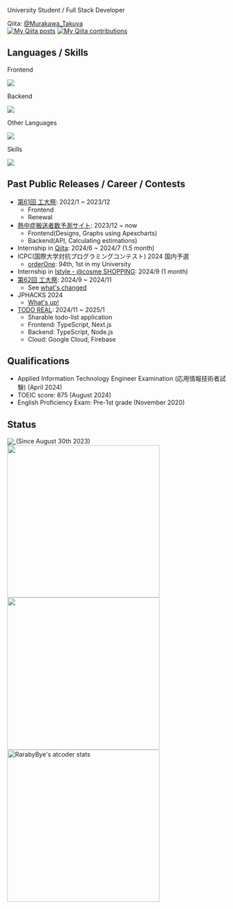 University Student / Full Stack Developer

Qiita: [@Murakawa_Takuya](https://qiita.com/Murakawa_Takuya)  
[![My Qiita posts](https://qiita-badge.apiapi.app/s/Murakawa_Takuya/posts.svg)](http://qiita.com/Murakawa_Takuya)
[![My Qiita contributions](https://qiita-badge.apiapi.app/s/Murakawa_Takuya/contributions.svg)](http://qiita.com/Murakawa_Takuya)

<h2>Languages / Skills</h2>
<p>Frontend</p>
<a href="https://skillicons.dev">
  <img src="https://skillicons.dev/icons?i=html,css,scss,js,ts,react,next,jquery,materialui" />
</a>
<p>Backend</p>
<a href="https://skillicons.dev">
  <img src="https://skillicons.dev/icons?i=nodejs,ruby,spring,php,postgres,mysql" />
</a>
<p>Other Languages</p>
<a href="https://skillicons.dev">
  <img src="https://skillicons.dev/icons?i=c,cpp,java,py" />
</a>
<p>Skills</p>
<a href="https://skillicons.dev">
  <img src="https://skillicons.dev/icons?i=git,github,githubactions,vercel,firebase,gcp,docker,postman,opencv,vscode,clion,eclipse,atom" />
</a>

<h2>Past Public Releases / Career / Contests</h2>
<ul>
  <li>
    <a href="https://koudaisai.com/61st/">第61回 工大祭</a>: 2022/1 ~ 2023/12
    <ul>
      <li>Frontend</li>
      <li>Renewal</li>
    </ul>
  </li>
  <li>
    <a href="https://heatstroke.jp/">熱中症搬送者数予測サイト</a>: 2023/12 ~ now
    <ul>
      <li>Frontend(Designs, Graphs using Apexcharts)</li>
      <li>Backend(API, Calculating estimations)</li>
    </ul>
  </li>
  <li>
    Internship in <a href="https://qiita.com/">Qiita</a>: 2024/6 ~ 2024/7 (1.5 month)
  </li>
  <li>
    ICPC(国際大学対抗プログラミングコンテスト) 2024 国内予選
    <ul>
      <li><a href="https://icpc.iisf.or.jp/2024-yokohama/domestic/icpc-2024-result/">orderOne</a>: 94th, 1st in my University</li>
    </ul>
  </li>
  <li>
    Internship in <a href="https://www.cosme.com/">Istyle - @cosme SHOPPING</a>: 2024/9 (1 month)
  </li>
  <li>
    <a href="https://koudaisai.com/">第62回 工大祭</a>: 2024/9 ~ 2024/11
    <ul>
      <li>See <a href="https://www.koudaisai.com/whats-new/">what's changed</a></li>
    </ul>
  </li>
  <li>
    JPHACKS 2024
    <ul>
      <li><a href="https://github.com/jphacks/ng_2408">What's up!</a></li>
    </ul>
  </li>
  <li>
    <a href="https://github.com/MurakawaTakuya/todo-real">TODO REAL</a>: 2024/11 ~ 2025/1
    <ul>
      <li>Sharable todo-list application</li>
      <li>Frontend: TypeScript, Next.js</li>
      <li>Backend: TypeScript, Node.js</li>
      <li>Cloud: Google Cloud, Firebase</li>
    </ul>
  </li>
</ul>

<h2>Qualifications</h2>
<ul>
  <li>Applied Information Technology Engineer Examination (応用情報技術者試験) (April 2024)</li>
  <li>TOEIC score: 875 (August 2024)</li>
  <li>English Proficiency Exam: Pre-1st grade (November 2020)</li>
</ul>

<h2>Status</h2>
<a href="https://wakatime.com/@MurakawaTakuya">
  <img align="center" src="https://wakatime.com/badge/user/4fc8088f-5a18-4f4b-99be-28a739b8cc1c.svg" />
</a>
(Since August 30th 2023)
<br>
<a href="https://wakatime.com/@MurakawaTakuya">
  <img align="center" width="350" src="https://github-readme-stats.vercel.app/api/wakatime?username=@MurakawaTakuya&layout=compact" />
</a>
<img align="center" width="350" src="https://github-readme-stats.vercel.app/api/top-langs/?username=MurakawaTakuya&layout=compact" />
<a href="https://atcoder.jp/users/RarabyBye">
  <img width="350" src="https://atcoder-readme-stats.vercel.app/stats/RarabyBye?show_history=15" alt="RarabyBye's atcoder stats" />
</a>
